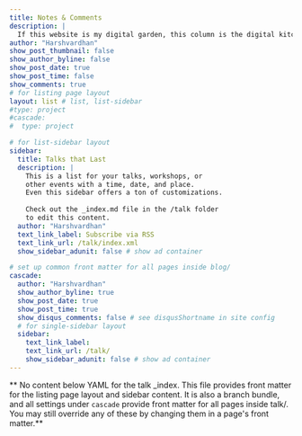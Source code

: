 ```yaml
---
title: Notes & Comments
description: |
  If this website is my digital garden, this column is the digital kitchen sink.
author: "Harshvardhan"
show_post_thumbnail: false
show_author_byline: false
show_post_date: true
show_post_time: false
show_comments: true
# for listing page layout
layout: list # list, list-sidebar
#type: project
#cascade:
#  type: project

# for list-sidebar layout
sidebar: 
  title: Talks that Last
  description: |
    This is a list for your talks, workshops, or 
    other events with a time, date, and place. 
    Even this sidebar offers a ton of customizations.
    
    Check out the _index.md file in the /talk folder 
    to edit this content. 
  author: "Harshvardhan"
  text_link_label: Subscribe via RSS
  text_link_url: /talk/index.xml
  show_sidebar_adunit: false # show ad container

# set up common front matter for all pages inside blog/
cascade:
  author: "Harshvardhan"
  show_author_byline: true
  show_post_date: true
  show_post_time: true
  show_disqus_comments: false # see disqusShortname in site config
  # for single-sidebar layout
  sidebar:
    text_link_label: 
    text_link_url: /talk/
    show_sidebar_adunit: false # show ad container
---
```


\*\* No content below YAML for the talk \_index. This file provides front matter for the listing page layout and sidebar content. It is also a branch bundle, and all settings under `cascade` provide front matter for all pages inside talk/. You may still override any of these by changing them in a page's front matter.\*\*
